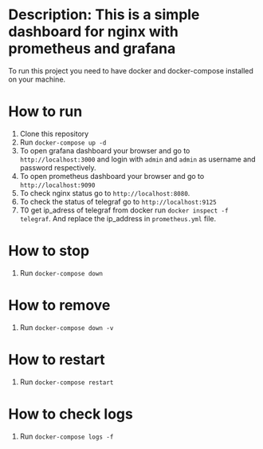 # Description: This is a simple dashboard for nginx with prometheus and grafana

To run this project you need to have docker and docker-compose installed on your machine.

# How to run

1. Clone this repository
2. Run `docker-compose up -d`
3. To open grafana dashboard your browser and go to `http://localhost:3000` and login with `admin` and `admin` as username and password respectively.
4. To open prometheus dashboard your browser and go to `http://localhost:9090`
5. To check nginx status go to `http://localhost:8080`.
6. To check the status of telegraf go to `http://localhost:9125`
7. T0 get ip_adress of telegraf from docker run `docker inspect -f telegraf`. And replace the ip_address in `prometheus.yml` file.

# How to stop

1. Run `docker-compose down`

# How to remove

1. Run `docker-compose down -v`

# How to restart

1. Run `docker-compose restart`

# How to check logs

1. Run `docker-compose logs -f`

